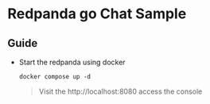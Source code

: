 # Redpanda go Chat Sample

## Guide

* Start the redpanda using docker
  ```
  docker compose up -d
  ```
  > Visit the http://localhost:8080 access the console
